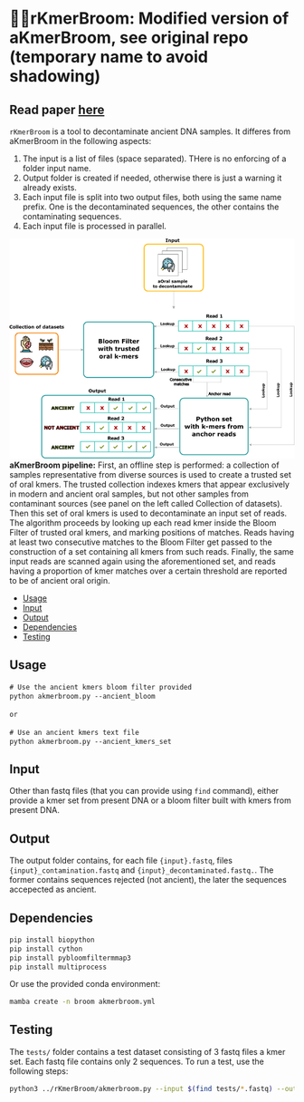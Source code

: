 # 🧹🦷rKmerBroom: Modified version of aKmerBroom, see original repo (temporary name to avoid shadowing)
## Read paper [here](https://www.cell.com/iscience/pdf/S2589-0042(23)02134-X.pdf)

`rKmerBroom` is a tool to decontaminate ancient DNA samples. It differes from aKmerBroom in the following aspects:
1. The input is a list of files (space separated). THere is no enforcing of a folder input name.
2. Output folder is created if needed, otherwise there is just a warning it already exists.
3. Each input file is split into two output files, both using the same name prefix. One is the decontaminated sequences, the other contains the contaminating sequences.
4. Each input file is processed in parallel.

![pipeline_svg.png](https://raw.githubusercontent.com/CamilaDuitama/aKmerBroom/main/pipeline_svg.png)**aKmerBroom pipeline:** First, an offline step is performed: a collection of samples representative from diverse sources is used to create a trusted set of oral kmers. The trusted collection indexes kmers that appear exclusively in modern and ancient oral samples, but not other samples from contaminant sources (see panel on the left called Collection of datasets). Then this set of oral kmers is used to decontaminate an input set of reads. The algorithm proceeds by looking up each read kmer inside the Bloom Filter of trusted oral kmers, and marking positions of matches. Reads having at least two consecutive matches to the Bloom Filter get passed to the construction of a set containing all kmers from such reads. Finally, the same input reads are scanned again using the aforementioned set, and reads having a proportion of kmer matches over a certain threshold are reported to be of ancient oral origin.

+ [Usage](#Usage)
+ [Input](#Input)
+ [Output](#Output)
+ [Dependencies](#Dependencies)
+ [Testing](#Testing)

## Usage
    # Use the ancient kmers bloom filter provided
    python akmerbroom.py --ancient_bloom

    or    

    # Use an ancient kmers text file 
    python akmerbroom.py --ancient_kmers_set



## Input

Other than fastq files (that you can provide using `find` command), either provide a kmer set from present DNA or a bloom filter built with kmers from present DNA.

## Output 

The output folder contains, for each file `{input}.fastq`, files `{input}_contamination.fastq` and `{input}_decontaminated.fastq.`.
The former contains sequences rejected (not ancient), the later the sequences accepected as ancient.

## Dependencies
```
pip install biopython
pip install cython
pip install pybloomfiltermmap3
pip install multiprocess
```

Or use the provided conda environment:
```bash
mamba create -n broom akmerbroom.yml
```

## Testing
The `tests/` folder contains a test dataset consisting of 3 fastq files a kmer set. Each fastq file contains only 2 sequences.
To run a test, use the following steps:

```bash
python3 ../rKmerBroom/akmerbroom.py --input $(find tests/*.fastq) --output output/ --present_kmers_set tests/kmer_set.txt
```
